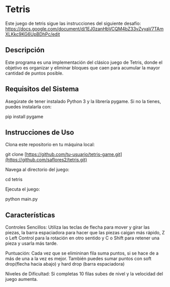 # Tetris

Este juego de tetris sigue las instrucciones del siguiente desafío: https://docs.google.com/document/d/1EJ0zanHbVCQM4bZ33vZvyaV7TAmXLKkc9KG6UpBDhPc/edit

## Descripción

Este programa es una implementación del clásico juego de Tetris, donde el objetivo es organizar y eliminar bloques que caen para acumular la mayor cantidad de puntos posible.

## Requisitos del Sistema

Asegúrate de tener instalado Python 3 y la librería pygame. Si no la tienes, puedes instalarla con:

pip install pygame

## Instrucciones de Uso

Clona este repositorio en tu máquina local:

  git clone [https://github.com/tu-usuario/tetris-game.git](https://github.com/saflores2/tetris.git)
  
Navega al directorio del juego:

  cd tetris
  
Ejecuta el juego:

  python main.py

## Características

Controles Sencillos: Utiliza las teclas de flecha para mover y girar las piezas, la barra espaciadora para hacer que las piezas caigan más rápido, Z o Left Control para la rotación en otro sentido y C o Shift para retener una pieza y usarla más tarde.

Puntuación: Cada vez que se elimininan fila suma puntos, si se hace de a más de una a la vez es mejor. También puedes sumar puntos con soft drop(flecha hacia abajo) y hard drop (barra espaciadora)

Niveles de Dificultad: Si completas 10 filas subes de nivel y la velocidad del juego aumenta.
